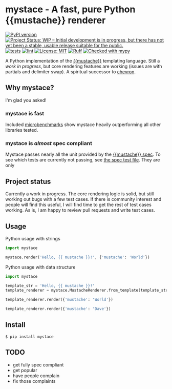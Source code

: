 
# mystace - A fast, pure Python {{mustache}} renderer

[![PyPI version](https://badge.fury.io/py/mystace.svg)](https://badge.fury.io/py/mystace)
[![Project Status: WIP – Initial development is in progress, but there has not yet been a stable, usable release suitable for the public.](https://www.repostatus.org/badges/latest/wip.svg)](https://www.repostatus.org/#wip)
[![tests](https://github.com/eliotwrobson/mystace/actions/workflows/tests.yml/badge.svg)](https://github.com/eliotwrobson/mystace/actions/workflows/tests.yml)
[![lint](https://github.com/eliotwrobson/mystace/actions/workflows/lint-python.yml/badge.svg)](https://github.com/eliotwrobson/mystace/actions/workflows/lint-python.yml)
[![License: MIT](https://img.shields.io/badge/License-MIT-yellow.svg)](https://opensource.org/licenses/MIT)
[![Ruff](https://img.shields.io/endpoint?url=https://raw.githubusercontent.com/astral-sh/ruff/main/assets/badge/v2.json)](https://github.com/astral-sh/ruff)
[![Checked with mypy](http://www.mypy-lang.org/static/mypy_badge.svg)](http://mypy-lang.org/)

A Python implementation of the [{{mustache}}](http://mustache.github.io) templating language.
Still a _work in progress_, but core rendering features are working (issues are with partials and delimiter
swap). A spiritual successor to [chevron](https://github.com/noahmorrison/chevron).

Why mystace?
------------

I'm glad you asked!

### mystace is fast ###

Included [microbenchmarks](https://github.com/eliotwrobson/mystace/actions/workflows/tests.yml) show mystace heavily outperforming all other libraries tested.

### mystace is *almost* spec compliant ###

Mystace passes nearly all the unit provided by the [{{mustache}} spec](https://github.com/mustache/spec).
To see which tests are currently not passing, see [the spec test file](https://github.com/eliotwrobson/mystace/blob/main/tests/test_specs.py).
They are only

Project status
------------
Currently a work in progress. The core rendering logic is solid, but still working out bugs with a few
test cases. If there is community interest and people will find this useful, I will find time to get
the rest of test cases working. As is, I am happy to review pull requests and write test cases.

Usage
-----

Python usage with strings
```python
import mystace

mystace.render('Hello, {{ mustache }}!', {'mustache': 'World'})
```

Python usage with data structure
```python
import mystace

template_str = 'Hello, {{ mustache }}!'
template_renderer = mystace.MustacheRenderer.from_template(template_str)

template_renderer.render({'mustache': 'World'})

template_renderer.render({'mustache': 'Dave'})
```

Install
-------
```
$ pip install mystace
```

TODO
---
* get fully spec compliant
* get popular
* have people complain
* fix those complaints
